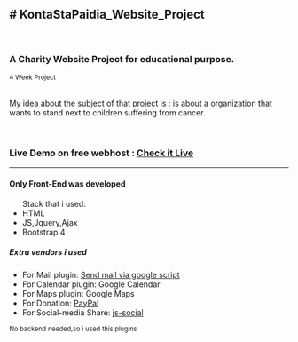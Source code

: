 <h2># KontaStaPaidia_Website_Project</h2>
<br>
<h3>A Charity Website Project  for educational purpose.</h3>
<small>4 Week Project</small>
<br>
<br>
     <p>My idea about the subject of that project is : is about a organization that wants to stand next to children suffering from cancer.</p>
     <br>
     <h3>Live Demo on free webhost : <a href="https://tsolost.github.io/KontaStaPaidia_Website_Project/index.html" target="_blank">Check it Live</a>
  <br>
  <hr>
  <h4>Only Front-End was developed</h4>
       <ul> 
              Stack that i used:
              <li>HTML</li>
              <li>JS,Jquery,Ajax</li>
              <li>Bootstrap 4</li>
       </ul>
       <h5>Extra vendors i used</h5>
       <ul>
            <li>For Mail plugin: <a href="https://www.npmjs.com/package/html-form-send-email-via-google-script-without-server" target="_blank">Send mail via google script</a></li>
     <li>For Calendar plugin: Google Calendar</li>
     <li>For Maps plugin: Google Maps</li>
     <li>For Donation: <a href="https://developer.paypal.com/" target="_blank">PayPal</a></li>
     <li>For Social-media Share: <a href="http://js-socials.com/docs/" target="_blank">js-social</a> </li>   
      </ul>
       
  <small>No backend needed,so i used this plugins</small>
